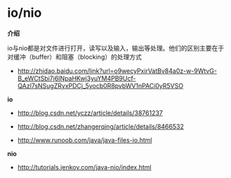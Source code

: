 ﻿# io/nio

**介绍**

io与nio都是对文件进行打开，读写以及输入，输出等处理。他们的区别主要在于对缓冲（buffer）和阻塞（blocking）的处理方式
 
  - http://zhidao.baidu.com/link?url=o9wecyPxirVatBv84a0z-w-9WtvG-B_eWCtSbi7j6INpaHKwj3yuYM4PB9Ucf-QAzl7sNSugZRyxPDCj_5yocb0R8pvbWV1nPACi0yR5VSO

**io**

  - http://blog.csdn.net/yczz/article/details/38761237

  - http://blog.csdn.net/zhangerqing/article/details/8466532

  - http://www.runoob.com/java/java-files-io.html

**nio**

  - http://tutorials.jenkov.com/java-nio/index.html



